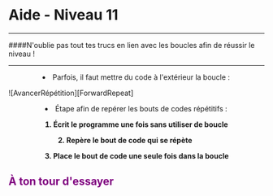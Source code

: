 # Aide - Niveau 11

---

####N'oublie pas tout tes trucs en lien avec les boucles afin de réussir le niveau !

---

<ul style="text-align:center;list-style-position:inside;margin-right:5%">
<li>Parfois, il faut mettre du code à l'extérieur la boucle :</li>
</ul>
![AvancerRépétition][ForwardRepeat]

<ul style="text-align:center;list-style-position:inside;margin-right:5%">
<li>Étape afin de repérer les bouts de codes répétitifs :</li>
</ul>

<ol>
    <li style="margin-right: 5%;list-style-position: inside;text-align: center;font-weight: bold">Écrit le programme une fois sans utiliser de boucle</p></li>
    <li style="margin-right: 14.35%;list-style-position: inside;text-align: center;font-weight: bold">Repère le bout de code qui se répète</p></li>
    <li style="margin-right: 4.75%;list-style-position: inside;text-align: center;font-weight: bold">Place le bout de code une seule fois dans la boucle</p></li>
</ol>



## <span style="color: #800080">À ton tour d'essayer</span>
[ForwardRepeat]: img/carte_repeat_dessus.png